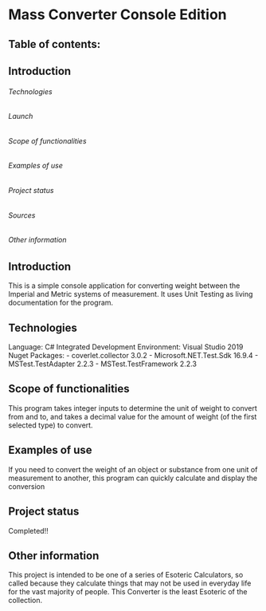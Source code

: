 # Mass Converter Console Edition

## Table of contents:
## Introduction
###### Technologies
###### Launch
###### Scope of functionalities
###### Examples of use
###### Project status
###### Sources
###### Other information

## Introduction
This is a simple console application for converting weight between the Imperial and Metric systems of measurement. It uses Unit Testing as living documentation for the program.

## Technologies
Language: C#
Integrated Development Environment: Visual Studio 2019
Nuget Packages:
	- coverlet.collector		3.0.2
	- Microsoft.NET.Test.Sdk	16.9.4
	- MSTest.TestAdapter		2.2.3
	- MSTest.TestFramework		2.2.3

## Scope of functionalities
This program takes integer inputs to determine the unit of weight to convert from and to, and takes a decimal value for the amount of weight (of the first selected type) to convert.

## Examples of use
If you need to convert the weight of an object or substance from one unit of measurement to another, this program can quickly calculate and display the conversion

## Project status
Completed!!

## Other information
This project is intended to be one of a series of Esoteric Calculators, so called because they calculate things that may not be used in everyday life for the vast majority of people. This Converter is the least Esoteric of the collection.
